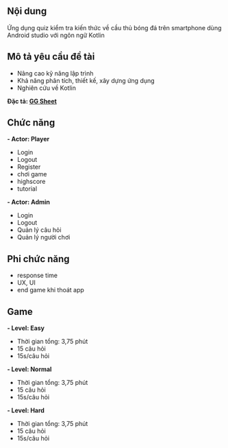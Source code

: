 ## Nội dung
  Ứng dụng quiz kiểm tra kiến thức về cầu thủ bóng đá trên smartphone dùng Android studio với ngôn ngữ Kotlin

## Mô tả yêu cầu đề tài
  - Nâng cao kỹ năng lập trình
  - Khả năng phân tích, thiết kế, xây dựng ứng dụng
  - Nghiên cứu về Kotlin

  **Đặc tả: [GG Sheet](https://docs.google.com/spreadsheets/d/139B-whnt_3KI01oaU-XaHniBHLzSsA9tgCndOezUHXI/edit?gid=1519169062#gid=1519169062)**
 
## Chức năng
  **- Actor: Player**
  + Login
  + Logout
  + Register
  + chơi game
  + highscore
  + tutorial

  **- Actor: Admin**
  + Login
  + Logout
  + Quản lý câu hỏi
  + Quản lý người chơi

## Phi chức năng
  - response time
  - UX, UI
  - end game khi thoát app

## Game
  **- Level: Easy**
  + Thời gian tổng: 3,75 phút
  + 15 câu hỏi
  + 15s/câu hỏi

  **- Level: Normal**
  + Thời gian tổng: 3,75 phút
  + 15 câu hỏi
  + 15s/câu hỏi

  **- Level: Hard**
  + Thời gian tổng: 3,75 phút
  + 15 câu hỏi
  + 15s/câu hỏi
